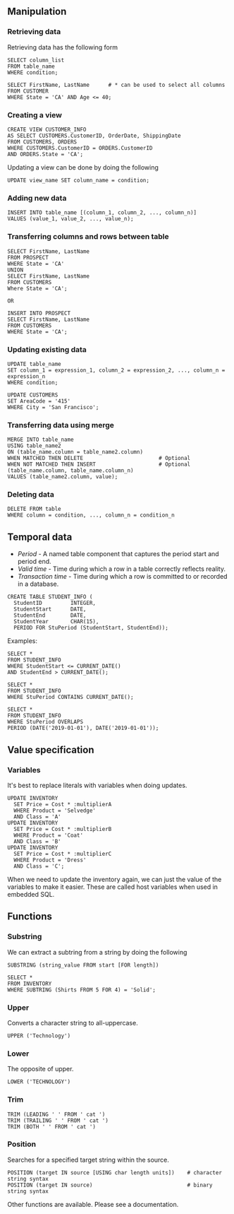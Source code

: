 ## Manipulation

### Retrieving data
Retrieving data has the following form
```
SELECT column_list
FROM table_name
WHERE condition;

SELECT FirstName, LastName      # * can be used to select all columns
FROM CUSTOMER
WHERE State = 'CA' AND Age <= 40;
```

### Creating a view
```
CREATE VIEW CUSTOMER_INFO
AS SELECT CUSTOMERS.CustomerID, OrderDate, ShippingDate
FROM CUSTOMERS, ORDERS
WHERE CUSTOMERS.CustomerID = ORDERS.CustomerID
AND ORDERS.State = 'CA';
```
Updating a view can be done by doing the following
```
UPDATE view_name SET column_name = condition;
```

### Adding new data
```
INSERT INTO table_name [(column_1, column_2, ..., column_n)]
VALUES (value_1, value_2, ..., value_n);
```

### Transferring columns and rows between table
```
SELECT FirstName, LastName
FROM PROSPECT
WHERE State = 'CA'
UNION 
SELECT FirstName, LastName
FROM CUSTOMERS
Where State = 'CA';

OR

INSERT INTO PROSPECT
SELECT FirstName, LastName
FROM CUSTOMERS
WHERE State = 'CA';
```

### Updating existing data
```
UPDATE table_name
SET column_1 = expression_1, column_2 = expression_2, ..., column_n = expression_n
WHERE condition;

UPDATE CUSTOMERS
SET AreaCode = '415'
WHERE City = 'San Francisco';
```

### Transferring data using merge
```
MERGE INTO table_name
USING table_name2
ON (table_name.column = table_name2.column)
WHEN MATCHED THEN DELETE                        # Optional
WHEN NOT MATCHED THEN INSERT                    # Optional
(table_name.column, table_name.column_n)
VALUES (table_name2.column, value);
```

### Deleting data
```
DELETE FROM table
WHERE column = condition, ..., column_n = condition_n
```

## Temporal data
* *Period* - A named table component that captures the period start and period end.
* *Valid time* - Time during which a row in a table correctly reflects reality.
* *Transaction time* - Time during which a row is committed to or recorded in a database.

```
CREATE TABLE STUDENT_INFO (
  StudentID         INTEGER,
  StudentStart      DATE,
  StudentEnd        DATE,
  StudentYear       CHAR(15),
  PERIOD FOR StuPeriod (StudentStart, StudentEnd));
```
Examples:
```
SELECT *
FROM STUDENT_INFO
WHERE StudentStart <= CURRENT_DATE()
AND StudentEnd > CURRENT_DATE();
```

```
SELECT *
FROM STUDENT_INFO
WHERE StuPeriod CONTAINS CURRENT_DATE();
```

```
SELECT *
FROM STUDENT_INFO
WHERE StuPeriod OVERLAPS
PERIOD (DATE('2019-01-01'), DATE('2019-01-01'));
```

## Value specification

### Variables
It's best to replace literals with variables when doing updates.
```
UPDATE INVENTORY
  SET Price = Cost * :multiplierA
  WHERE Product = 'Selvedge'
  AND Class = 'A'
UPDATE INVENTORY
  SET Price = Cost * :multiplierB
  WHERE Product = 'Coat'
  AND Class = 'B'
UPDATE INVENTORY
  SET Price = Cost * :multiplierC
  WHERE Product = 'Dress'
  AND Class = 'C';
```
When we need to update the inventory again, we can just the value of the variables to make it easier.
These are called host variables when used in embedded SQL.

## Functions

### Substring
We can extract a subtring from a string by doing the following
```
SUBSTRING (string_value FROM start [FOR length])

SELECT *
FROM INVENTORY
WHERE SUBTRING (Shirts FROM 5 FOR 4) = 'Solid';
```

### Upper
Converts a character string to all-uppercase.
```
UPPER ('Technology')
```

### Lower
The opposite of upper.
```
LOWER ('TECHNOLOGY')
```

### Trim
```
TRIM (LEADING ' ' FROM ' cat ')
TRIM (TRAILING ' ' FROM ' cat ')
TRIM (BOTH ' ' FROM ' cat ')
```

### Position
Searches for a specified target string within the source.
```
POSITION (target IN source [USING char length units])    # character string syntax
POSITION (target IN source)                              # binary string syntax
```

Other functions are available. Please see a documentation.
